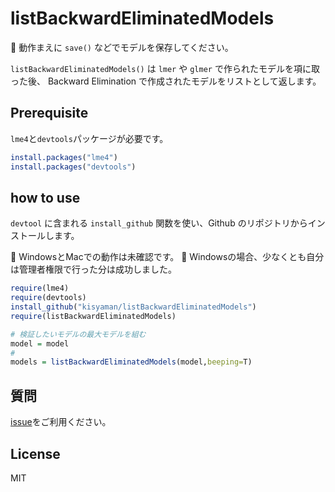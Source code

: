 # listBackwardEliminatedModels

:snake: 動作まえに `save()` などでモデルを保存してください。

`listBackwardEliminatedModels()` は `lmer` や `glmer` で作られたモデルを項に取った後、
Backward Elimination で作成されたモデルをリストとして返します。

## Prerequisite

`lme4`と`devtools`パッケージが必要です。

```R
install.packages("lme4")
install.packages("devtools")
```

## how to use

`devtool` に含まれる `install_github` 関数を使い、Github のリポジトリからインストールします。

:snake: WindowsとMacでの動作は未確認です。
:snake: Windowsの場合、少なくとも自分は管理者権限で行った分は成功しました。

```R
require(lme4)
require(devtools)
install_github("kisyaman/listBackwardEliminatedModels")
require(listBackwardEliminatedModels)

# 検証したいモデルの最大モデルを組む
model = model
#
models = listBackwardEliminatedModels(model,beeping=T)

```

## 質問

[issue](https://github.com/kisyaman/listBackwardEliminatedModels/issues)をご利用ください。

## License
MIT
